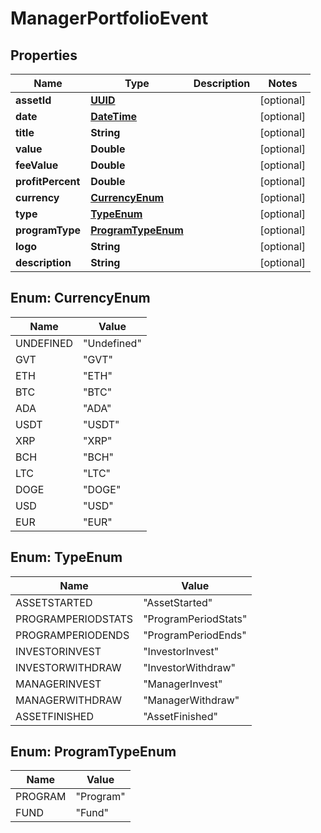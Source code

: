 
# ManagerPortfolioEvent

## Properties
Name | Type | Description | Notes
------------ | ------------- | ------------- | -------------
**assetId** | [**UUID**](UUID.md) |  |  [optional]
**date** | [**DateTime**](DateTime.md) |  |  [optional]
**title** | **String** |  |  [optional]
**value** | **Double** |  |  [optional]
**feeValue** | **Double** |  |  [optional]
**profitPercent** | **Double** |  |  [optional]
**currency** | [**CurrencyEnum**](#CurrencyEnum) |  |  [optional]
**type** | [**TypeEnum**](#TypeEnum) |  |  [optional]
**programType** | [**ProgramTypeEnum**](#ProgramTypeEnum) |  |  [optional]
**logo** | **String** |  |  [optional]
**description** | **String** |  |  [optional]


<a name="CurrencyEnum"></a>
## Enum: CurrencyEnum
Name | Value
---- | -----
UNDEFINED | &quot;Undefined&quot;
GVT | &quot;GVT&quot;
ETH | &quot;ETH&quot;
BTC | &quot;BTC&quot;
ADA | &quot;ADA&quot;
USDT | &quot;USDT&quot;
XRP | &quot;XRP&quot;
BCH | &quot;BCH&quot;
LTC | &quot;LTC&quot;
DOGE | &quot;DOGE&quot;
USD | &quot;USD&quot;
EUR | &quot;EUR&quot;


<a name="TypeEnum"></a>
## Enum: TypeEnum
Name | Value
---- | -----
ASSETSTARTED | &quot;AssetStarted&quot;
PROGRAMPERIODSTATS | &quot;ProgramPeriodStats&quot;
PROGRAMPERIODENDS | &quot;ProgramPeriodEnds&quot;
INVESTORINVEST | &quot;InvestorInvest&quot;
INVESTORWITHDRAW | &quot;InvestorWithdraw&quot;
MANAGERINVEST | &quot;ManagerInvest&quot;
MANAGERWITHDRAW | &quot;ManagerWithdraw&quot;
ASSETFINISHED | &quot;AssetFinished&quot;


<a name="ProgramTypeEnum"></a>
## Enum: ProgramTypeEnum
Name | Value
---- | -----
PROGRAM | &quot;Program&quot;
FUND | &quot;Fund&quot;



